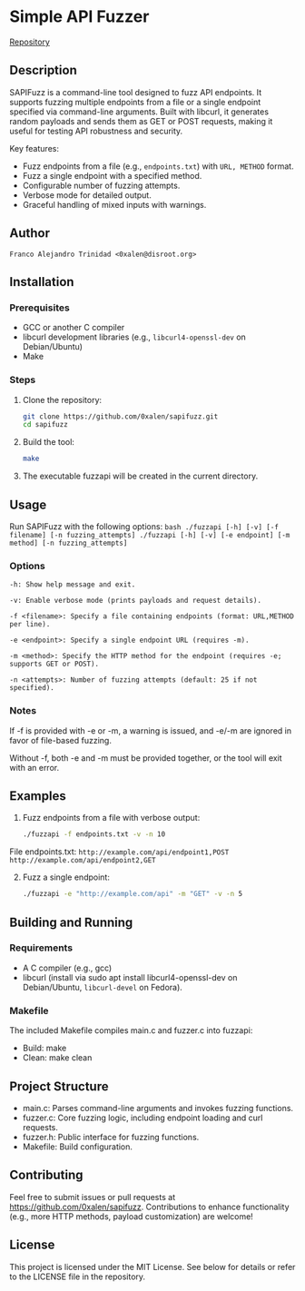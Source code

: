 # Simple API Fuzzer

[Repository](https://github.com/0xalen/sapifuzz)

## Description
SAPIFuzz is a command-line tool designed to fuzz API endpoints. It supports fuzzing multiple endpoints from a file or a single endpoint specified via command-line arguments. Built with libcurl, it generates random payloads and sends them as GET or POST requests, making it useful for testing API robustness and security.

Key features:
- Fuzz endpoints from a file (e.g., `endpoints.txt`) with `URL, METHOD` format.
- Fuzz a single endpoint with a specified method.
- Configurable number of fuzzing attempts.
- Verbose mode for detailed output.
- Graceful handling of mixed inputs with warnings.


## Author
    Franco Alejandro Trinidad <0xalen@disroot.org> 

## Installation

### Prerequisites

- GCC or another C compiler
- libcurl development libraries (e.g., `libcurl4-openssl-dev` on Debian/Ubuntu)
- Make

### Steps

1. Clone the repository:
   ```bash
   git clone https://github.com/0xalen/sapifuzz.git
   cd sapifuzz
   ```

2. Build the tool:
    ```bash
    make
    ```

3. The executable fuzzapi will be created in the current directory.

## Usage

Run SAPIFuzz with the following options:
    ```bash
    ./fuzzapi [-h] [-v] [-f filename] [-n fuzzing_attempts]
    ./fuzzapi [-h] [-v] [-e endpoint] [-m method] [-n fuzzing_attempts]
    ```

### Options

    -h: Show help message and exit.

    -v: Enable verbose mode (prints payloads and request details).

    -f <filename>: Specify a file containing endpoints (format: URL,METHOD per line).

    -e <endpoint>: Specify a single endpoint URL (requires -m).

    -m <method>: Specify the HTTP method for the endpoint (requires -e; supports GET or POST).

    -n <attempts>: Number of fuzzing attempts (default: 25 if not specified).

### Notes
If -f is provided with -e or -m, a warning is issued, and -e/-m are ignored in favor of file-based fuzzing.

Without -f, both -e and -m must be provided together, or the tool will exit with an error.

## Examples

1. Fuzz endpoints from a file with verbose output:
    ```bash
    ./fuzzapi -f endpoints.txt -v -n 10
    ```

File endpoints.txt:
    ```
    http://example.com/api/endpoint1,POST
    http://example.com/api/endpoint2,GET
    ```

2. Fuzz a single endpoint:
    ```bash
    ./fuzzapi -e "http://example.com/api" -m "GET" -v -n 5
    ```

## Building and Running

### Requirements

- A C compiler (e.g., gcc)
- libcurl (install via sudo apt install libcurl4-openssl-dev on Debian/Ubuntu, `libcurl-devel` on Fedora).

### Makefile

The included Makefile compiles main.c and fuzzer.c into fuzzapi:

- Build: make
- Clean: make clean


## Project Structure

- main.c: Parses command-line arguments and invokes fuzzing functions.
- fuzzer.c: Core fuzzing logic, including endpoint loading and curl requests.
- fuzzer.h: Public interface for fuzzing functions.
- Makefile: Build configuration.

## Contributing
Feel free to submit issues or pull requests at https://github.com/0xalen/sapifuzz. Contributions to enhance functionality (e.g., more HTTP methods, payload customization) are welcome!


## License
This project is licensed under the MIT License. See below for details or refer to the LICENSE file in the repository.

